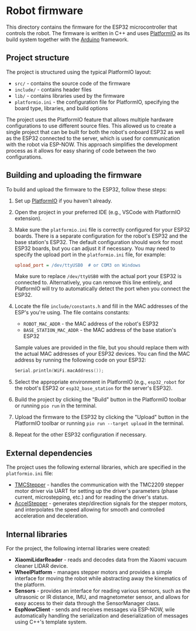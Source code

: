 # Robot firmware

This directory contains the firmware for the ESP32 microcontroller that controls the robot. The firmware is written in C++ and uses [PlatformIO](https://github.com/platformio) as its build system together with the [Arduino](https://github.com/arduino) framework.

## Project structure

The project is structured using the typical PlatformIO layout:
- `src/` - contains the source code of the firmware
- `include/` - contains header files
- `lib/` - contains libraries used by the firmware
- `platformio.ini` - the configuration file for PlatformIO, specifying the board type, libraries, and build options

The project uses the PlatformIO feature that allows multiple hardware configurations to use different source files. This allowed us to create a single project that can be built for both the robot's onboard ESP32 as well as the ESP32 connected to the server, which is used for communication with the robot via ESP-NOW. This approach simplifies the development process as it allows for easy sharing of code between the two configurations.

## Building and uploading the firmware

To build and upload the firmware to the ESP32, follow these steps:

1. Set up [PlatformIO](https://platformio.org/install) if you haven't already.

1. Open the project in your preferred IDE (e.g., VSCode with PlatformIO extension).

1. Make sure the `platformio.ini` file is correctly configured for your ESP32 boards. There is a separate configuration for the robot's ESP32 and the base station's ESP32. The default configuration should work for most ESP32 boards, but you can adjust it if necessary. You may need to specify the upload port in the `platformio.ini` file, for example:
   ```ini
   upload_port = /dev/ttyUSB0  # or COM3 on Windows
   ```
   Make sure to replace `/dev/ttyUSB0` with the actual port your ESP32 is connected to. Alternatively, you can remove this line entirely, and PlatformIO will try to automatically detect the port when you connect the ESP32.

1. Locate the file `include/constants.h` and fill in the MAC addresses of the ESP's you're using. The file contains constants:
   - `ROBOT_MAC_ADDR` - the MAC address of the robot's ESP32
   - `BASE_STATION_MAC_ADDR` - the MAC address of the base station's ESP32

    Sample values are provided in the file, but you should replace them with the actual MAC addresses of your ESP32 devices. You can find the MAC address by running the following code on your ESP32:
   ```cpp
   Serial.println(WiFi.macAddress());
   ```

1. Select the appropriate environment in PlatformIO (e.g., `esp32_robot` for the robot's ESP32 or `esp32_base_station` for the server's ESP32).

1. Build the project by clicking the "Build" button in the PlatformIO toolbar or running `pio run` in the terminal.

1. Upload the firmware to the ESP32 by clicking the "Upload" button in the PlatformIO toolbar or running `pio run --target upload` in the terminal.

1. Repeat for the other ESP32 configuration if necessary.


## External dependencies

The project uses the following external libraries, which are specified in the `platformio.ini` file:

- [TMCStepper](https://github.com/teemuatlut/TMCStepper) - handles the communication with the TMC2209 stepper motor driver via UART for setting up the driver's parameters (phase current, microstepping, etc.) and for reading the driver's status.
- [AccelStepper](https://github.com/waspinator/AccelStepper) - generates step/direction signals for the stepper motors, and interpolates the speed allowing for smooth and controlled acceleration and deceleration.

## Internal libraries

For the project, the following internal libraries were created:

- **XiaomiLidarReader** - reads and decodes data from the Xiaomi vacuum cleaner LIDAR device.
- **WheelPlatform** - manages stepper motors and provides a simple interface for moving the robot while abstracting away the kinematics of the platform.
- **Sensors** - provides an interface for reading various sensors, such as the ultrasonic or IR distance, IMU, and magnetometer sensor, and allows for easy access to their data through the SensorManager class.
- **EspNowClient** - sends and receives messages via ESP-NOW, wile automatically handling the serialization and deserialization of messages using C++'s template system.